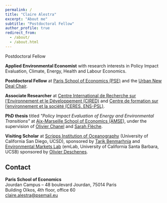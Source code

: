 ```yaml
---
permalink: /
title: "Claire Alestra"
excerpt: "About me"
subtitle: "Postdoctoral Fellow"
author_profile: true
redirect_from: 
  - /about/
  - /about.html
---
```


Postdoctoral Fellow
<br>

**Applied Environmental Economist** with research interests in Policy Impact Evaluation, Climate, Energy, Health and Labour Economics.

**Postdoctoral Fellow** at [Paris School of Economics (PSE)](https://www.parisschoolofeconomics.eu/en/) and the [Urban New Deal Chair](https://www.parisschoolofeconomics.eu/en/pse-partnership-programme/chairs/urban-new-deal-chair/).

**Associate Researcher** at [Centre International de Recherche sur l'Environnement et le Développement (CIRED)](https://www.centre-cired.fr/en/) and [Centre de formation sur l’environnement et la société (CERES, ENS-PSL)](https://ceres.ens.fr/).

**PhD thesis** titled *"Policy Impact Evaluation of Energy and Environmental Transitions"* at [Aix-Marseille School of Economics (AMSE)](https://www.amse-aixmarseille.fr/en), under the supervision of [Olivier Chanel](https://www.amse-aixmarseille.fr/en/members/chanel) and [Sarah Flèche](https://sites.google.com/site/sarahfleche/home). 

**Visiting Scholar** at [Scripps Institution of Oceanography](https://scripps.ucsd.edu/) (University of California San Diego, UCSD), sponsored by [Tarik Benmarhnia](https://profiles.ucsd.edu/tarik.benmarhnia#toc-id1) and [Environmental Markets Lab](https://emlab.ucsb.edu/) (emLab, University of California Santa Barbara, UCSB) sponsored by [Olivier Deschenes](https://www.olivierdeschenes.org/).

## Contact

**Paris School of Economics** <br>
Jourdan Campus – 48 boulevard Jourdan, 75014 Paris <br>
Building Oïkos, 4th floor, office 60  <br>
[claire.alestra@psemail.eu](claire.alestra@psemail.eu)

